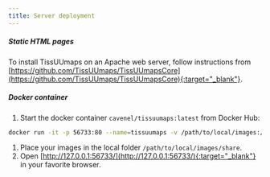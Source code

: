 ```yaml
---
title: Server deployment
---
```


##### Static HTML pages

To install TissUUmaps on an Apache web server, follow instructions from [https://github.com/TissUUmaps/TissUUmapsCore](https://github.com/TissUUmaps/TissUUmapsCore){:target="_blank"}.

##### Docker container

1. Start the docker container `cavenel/tissuumaps:latest` from Docker Hub:
```bash
docker run -it -p 56733:80 --name=tissuumaps -v /path/to/local/images:/mnt/data cavenel/tissuumaps:latest
```
1. Place your images in the local folder `/path/to/local/images/share`.
1. Open [http://127.0.0.1:56733/](http://127.0.0.1:56733/){:target="_blank"} in your favorite browser.
